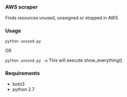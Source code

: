 ### AWS scraper

Finds resources unused, unasigned or stopped in AWS

### Usage

`python unused.py`

OR

`python unused.py -a` This will execute show_everything()

### Requirements

* boto3
* python 2.7
